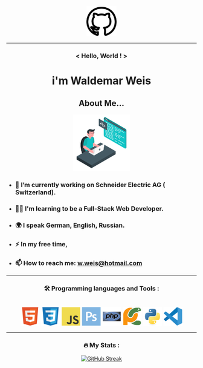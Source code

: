 <div align='center'><img src='icons/2111612.png' width='80px' height='80pf'></div>
           
***

### <div align='center'>< Hello, World ! ></div>

# <div align='center'>i'm Waldemar Weis</div>


## <div align='center'>About Me...</div>
<div align='center'><img src='gifs/giphy.gif' width='150px' height='150px'></div>

-  ### 🔭 I’m currently working on Schneider Electric AG ( Switzerland).

- ### :man_technologist: I'm learning to be a Full-Stack Web Developer.

- ### :earth_africa: I speak German, English, Russian.

- ### :zap: In my free time,

- ### 📫 How to reach me: w.weis@hotmail.com


***

### <div align='center'>:hammer_and_wrench: Programming languages and Tools :</div>

<br>
<div align='center'>
<img src='icons/html5-original.svg' width='50px'>
<img src='icons/css3-original.svg' width='50px'>
<img src='icons/javascript-original.svg' width='50px'>
<img src='icons/photoshop-plain.svg' width='50px'>
<img src='icons/php-original.svg' width='50px'>
<img src='icons/pycharm-original.svg' width='50px'>
<img src='icons/python-original.svg' width='50px'>
<img src='icons/vscode-original.svg' width='50px'>
</div>

***
<div align='center'>

### :fire: My Stats :

[![GitHub Streak](http://github-readme-streak-stats.herokuapp.com?user=WaldyWhite&date_format=j%20M%5B%20Y%5D)](https://git.io/streak-stats)

</div>

